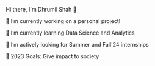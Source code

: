 Hi there, I'm Dhrumil Shah 👋

🔭 I’m currently working on a personal project!

🌱 I’m currently learning Data Science and Analytics 

📑 I’m actively looking for Summer and Fall'24 internships

🥅 2023 Goals: Give impact to society







